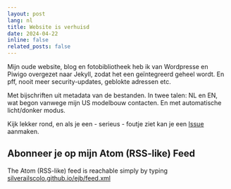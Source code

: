 ```yaml
---
layout: post
lang: nl
title: Website is verhuisd
date: 2024-04-22
inline: false
related_posts: false
---
```


Mijn oude website, blog en fotobibliotheek heb ik van Wordpresse en Piwigo overgezet naar Jekyll, zodat het een geïntegreerd geheel wordt. En pff, nooit meer security-updates, geblokte adressen etc.

Met bijschriften uit metadata van de bestanden. In twee talen: NL en EN, wat begon vanwege mijn US modelbouw contacten. En met automatische licht/donker modus.

Kijk lekker rond, en als je een - serieus - foutje ziet kan je een [Issue](https://github.com/silverailscolo/ejb/issues) aanmaken.

## Abonneer je op mijn Atom (RSS-like) Feed

The Atom (RSS-like) feed is reachable simply by typing [silverailscolo.github.io/ejb/feed.xml](silverailscolo.github.io/ejb/feed.xml)
